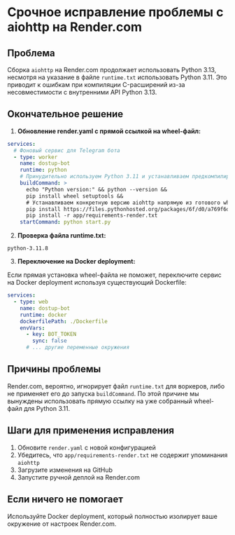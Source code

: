 # Срочное исправление проблемы с aiohttp на Render.com

## Проблема

Сборка `aiohttp` на Render.com продолжает использовать Python 3.13, несмотря на указание в файле `runtime.txt` использовать Python 3.11. Это приводит к ошибкам при компиляции C-расширений из-за несовместимости с внутренними API Python 3.13.

## Окончательное решение

1. **Обновление render.yaml с прямой ссылкой на wheel-файл:**

```yaml
services:
  # Фоновый сервис для Telegram бота
  - type: worker
    name: dostup-bot
    runtime: python
    # Принудительно используем Python 3.11 и устанавливаем предкомпилированный aiohttp
    buildCommand: >
      echo "Python version:" && python --version &&
      pip install wheel setuptools &&
      # Устанавливаем конкретную версию aiohttp напрямую из готового wheel-файла
      pip install https://files.pythonhosted.org/packages/6f/d0/a769f6d0a0328fee7dc453913bd1ef57e13944e45b0edb726175263fcd75/aiohttp-3.8.6-cp311-cp311-manylinux_2_17_x86_64.manylinux2014_x86_64.whl &&
      pip install -r app/requirements-render.txt
    startCommand: python start.py
```

2. **Проверка файла runtime.txt:**
```
python-3.11.8
```

3. **Переключение на Docker deployment:**

Если прямая установка wheel-файла не поможет, переключите сервис на Docker deployment используя существующий Dockerfile:

```yaml
services:
  - type: web
    name: dostup-bot
    runtime: docker
    dockerfilePath: ./Dockerfile
    envVars:
      - key: BOT_TOKEN
        sync: false
      # ... другие переменные окружения
```

## Причины проблемы

Render.com, вероятно, игнорирует файл `runtime.txt` для воркеров, либо не применяет его до запуска `buildCommand`. По этой причине мы вынуждены использовать прямую ссылку на уже собранный wheel-файл для Python 3.11.

## Шаги для применения исправления

1. Обновите `render.yaml` с новой конфигурацией
2. Убедитесь, что `app/requirements-render.txt` не содержит упоминания `aiohttp`
3. Загрузите изменения на GitHub
4. Запустите ручной деплой на Render.com

## Если ничего не помогает

Используйте Docker deployment, который полностью изолирует ваше окружение от настроек Render.com.
